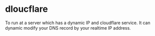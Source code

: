 dloucflare
==========

To run at a server which has a dynamic IP and cloudflare service. It can dynamic modify your DNS record by your realtime IP address.
